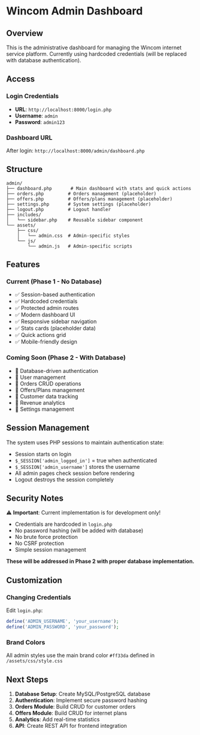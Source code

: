 # Wincom Admin Dashboard

## Overview
This is the administrative dashboard for managing the Wincom internet service platform. Currently using hardcoded credentials (will be replaced with database authentication).

## Access

### Login Credentials
- **URL**: `http://localhost:8000/login.php`
- **Username**: `admin`
- **Password**: `admin123`

### Dashboard URL
After login: `http://localhost:8000/admin/dashboard.php`

## Structure

```
admin/
├── dashboard.php       # Main dashboard with stats and quick actions
├── orders.php         # Orders management (placeholder)
├── offers.php         # Offers/plans management (placeholder)
├── settings.php       # System settings (placeholder)
├── logout.php         # Logout handler
├── includes/
│   └── sidebar.php    # Reusable sidebar component
└── assets/
    ├── css/
    │   └── admin.css  # Admin-specific styles
    └── js/
        └── admin.js   # Admin-specific scripts
```

## Features

### Current (Phase 1 - No Database)
- ✅ Session-based authentication
- ✅ Hardcoded credentials
- ✅ Protected admin routes
- ✅ Modern dashboard UI
- ✅ Responsive sidebar navigation
- ✅ Stats cards (placeholder data)
- ✅ Quick actions grid
- ✅ Mobile-friendly design

### Coming Soon (Phase 2 - With Database)
- 🔄 Database-driven authentication
- 🔄 User management
- 🔄 Orders CRUD operations
- 🔄 Offers/Plans management
- 🔄 Customer data tracking
- 🔄 Revenue analytics
- 🔄 Settings management

## Session Management

The system uses PHP sessions to maintain authentication state:
- Session starts on login
- `$_SESSION['admin_logged_in']` = true when authenticated
- `$_SESSION['admin_username']` stores the username
- All admin pages check session before rendering
- Logout destroys the session completely

## Security Notes

⚠️ **Important**: Current implementation is for development only!

- Credentials are hardcoded in `login.php`
- No password hashing (will be added with database)
- No brute force protection
- No CSRF protection
- Simple session management

**These will be addressed in Phase 2 with proper database implementation.**

## Customization

### Changing Credentials
Edit `login.php`:
```php
define('ADMIN_USERNAME', 'your_username');
define('ADMIN_PASSWORD', 'your_password');
```

### Brand Colors
All admin styles use the main brand color `#ff33da` defined in `/assets/css/style.css`

## Next Steps

1. **Database Setup**: Create MySQL/PostgreSQL database
2. **Authentication**: Implement secure password hashing
3. **Orders Module**: Build CRUD for customer orders
4. **Offers Module**: Build CRUD for internet plans
5. **Analytics**: Add real-time statistics
6. **API**: Create REST API for frontend integration
